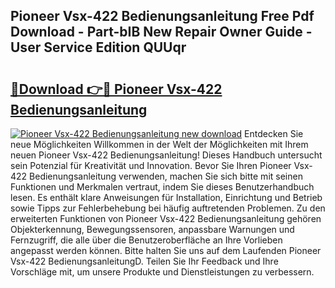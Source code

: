 ## Pioneer Vsx-422 Bedienungsanleitung Free Pdf Download - Part-bIB New Repair Owner Guide - User Service Edition QUUqr

# <h2><a href="http://df0rm0o.blite.top/?on=Pioneer+Vsx-422+Bedienungsanleitung">🔗Download 👉🔴 Pioneer Vsx-422 Bedienungsanleitung</a></h2>

[![Pioneer Vsx-422 Bedienungsanleitung new download](https://i.imgur.com/lujVjoI.png)](http://df0rm0o.blite.top/?on=Pioneer+Vsx-422+Bedienungsanleitung)
Entdecken Sie neue Möglichkeiten Willkommen in der Welt der Möglichkeiten mit Ihrem neuen Pioneer Vsx-422 Bedienungsanleitung! Dieses Handbuch untersucht sein Potenzial für Kreativität und Innovation. Bevor Sie Ihren Pioneer Vsx-422 Bedienungsanleitung verwenden, machen Sie sich bitte mit seinen Funktionen und Merkmalen vertraut, indem Sie dieses Benutzerhandbuch lesen. Es enthält klare Anweisungen für Installation, Einrichtung und Betrieb sowie Tipps zur Fehlerbehebung bei häufig auftretenden Problemen. Zu den erweiterten Funktionen von Pioneer Vsx-422 Bedienungsanleitung gehören Objekterkennung, Bewegungssensoren, anpassbare Warnungen und Fernzugriff, die alle über die Benutzeroberfläche an Ihre Vorlieben angepasst werden können. Bitte halten Sie uns auf dem Laufenden Pioneer Vsx-422 BedienungsanleitungD. Teilen Sie Ihr Feedback und Ihre Vorschläge mit, um unsere Produkte und Dienstleistungen zu verbessern.
